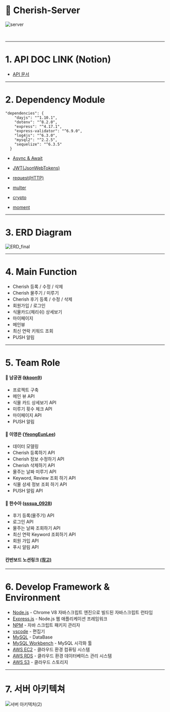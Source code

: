 # 🌿 Cherish-Server
![server](https://user-images.githubusercontent.com/72644361/104651996-c792d180-56fb-11eb-867c-5b55dbe21833.png)

<br>
</div>

---

# 1. API DOC LINK (Notion)

- [API 문서](https://www.notion.so/API-6c4294a239d1446c844022af30b3b252)

---

# 2. Dependency Module

```
"dependencies": {
    "dayjs": "^1.10.1",
    "dotenv": "^8.2.0",
    "express": "^4.17.1",
    "express-validator": "^6.9.0",
    "log4js": "^6.3.0",
    "mysql2": "^2.2.5",
    "sequelize": "^6.3.5"
  }
```

- [Async & Await](https://www.npmjs.com/package/async)

- [JWT(JsonWebTokens)](https://www.npmjs.com/package/jsonwebtoken)

- [request(HTTP)](https://www.npmjs.com/package/request)

- [multer](https://www.npmjs.com/package/multer)

- [crypto](https://www.npmjs.com/package/create-hash)

- [moment](https://www.npmjs.com/package/moment)

---

# 3. ERD Diagram

![ERD_final](https://user-images.githubusercontent.com/60417796/104613332-79b1a580-56ca-11eb-8af7-3ea578abacc1.png)


---

# 4. Main Function 

- Cherish 등록 / 수정 / 삭제
- Cherish 물주기 / 미루기
- Cherish 후기 등록 / 수정 / 삭제
- 회원가입 / 로그인
- 식물카드(체리쉬) 상세보기
- 마이페이지
- 메인뷰
- 최신 연락 키워드 조회
- PUSH 알림

---

# 5. Team Role

#### 🤴 남궁권 ([kkoon9](https://github.com/kkoon9))

- 프로젝트 구축
- 메인 뷰 API
- 식물 카드 상세보기 API
- 미루기 횟수 체크 API
- 마이페이지 API
- PUSH 알림

####  👸 이영은 ([YeongEunLee](https://github.com/YeongEunLee))

- 데이터 모델링
- Cherish 등록하기 API
- Cherish 정보 수정하기 API
- Cherish 삭제하기 API
- 물주는 날짜 미루기 API
- Keyword, Review 조회 하기 API
- 식물 상세 정보 조회 하기 API
- PUSH 알림 API

####  👶 한수아 ([sssua_0928](https://github.com/sssua_0928))

- 후기 등록(물주기) API
- 로그인 API
- 물주는 날짜 조회하기 API
- 최신 연락 Keyword 조회하기 API
- 회원 가입 API
- 푸시 알림 API


####  칸반보드 노션링크 [(참고)](https://www.notion.so/Server-6854a0c36b1146f19cfe32dafde87ef5)

---

# 6. Develop Framework & Environment

- [Node.js](https://nodejs.org/ko/) - Chrome V8 자바스크립트 엔진으로 빌드된 자바스크립트 런타임
- [Express.js](http://expressjs.com/ko/) - Node.js 웹 애플리케이션 프레임워크
- [NPM](https://rometools.github.io/rome/) - 자바 스크립트 패키지 관리자
- [vscode](https://code.visualstudio.com/) - 편집기
- [MySQL](https://www.mysql.com/) - DataBase
- [MySQL Workbench](https://www.mysql.com/products/workbench/) - MySQL 시각화 툴
- [AWS EC2](https://aws.amazon.com/ko/ec2/?sc_channel=PS&sc_campaign=acquisition_KR&sc_publisher=google&sc_medium=english_ec2_b&sc_content=ec2_e&sc_detail=aws%20ec2&sc_category=ec2&sc_segment=177228231544&sc_matchtype=e&sc_country=KR&s_kwcid=AL!4422!3!177228231544!e!!g!!aws%20ec2&ef_id=WkRozwAAAnO-lPWy:20180412120123:s) - 클라우드 환경 컴퓨팅 시스템
- [AWS RDS](https://aws.amazon.com/ko/rds/) - 클라우드 환경 데이터베이스 관리 시스템
- [AWS S3](https://aws.amazon.com/ko/s3/) - 클라우드 스토리지

---

# 7. 서버 아키텍쳐
![서버 아키텍처(2)](https://user-images.githubusercontent.com/72644361/104618304-dd8a9d00-56cf-11eb-9c7e-6606b7ffe75c.png)

